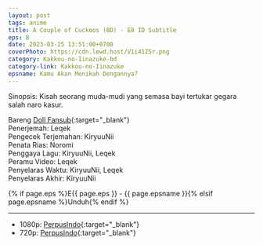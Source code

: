 ```yaml
---
layout: post
tags: anime
title: A Couple of Cuckoos (BD) - E8 ID Subtitle
eps: 8
date: 2023-03-25 13:51:00+0700
coverPhoto: https://cdn.lewd.host/V1i41Z5r.png
category: Kakkou-no-Iinazuke-bd
category-link: Kakkou-no-Iinazuke
epsname: Kamu Akan Menikah Dengannya?
---
```


Sinopsis: Kisah seorang muda-mudi yang semasa bayi tertukar gegara salah naro kasur.

Bareng [Doll Fansub](https://www.perpusindo.info/user/Leqek){:target="_blank"}<br>
Penerjemah: Leqek<br>
Pengecek Terjemahan: KiryuuNii<br>
Penata Rias: Noromi<br>
Penggaya Lagu: KiryuuNii, Leqek<br>
Peramu Video: Leqek<br>
Penyelaras Waktu: KiryuuNii, Leqek<br>
Penyelaras Akhir: KiryuuNii<br>

{% if page.eps %}E{{ page.eps }} - {{ page.epsname }}{% elsif page.epsname %}Unduh{% endif %}

---
- 1080p: [PerpusIndo](https://www.perpusindo.info/berkas/KgfMcS2Q){:target="_blank"}<br>
- 720p: [PerpusIndo](https://www.perpusindo.info/berkas/WjOkU6YD){:target="_blank"}
